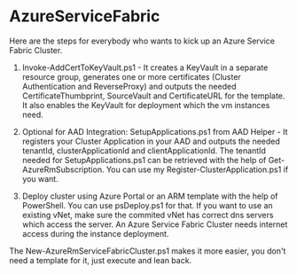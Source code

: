 # AzureServiceFabric

Here are the steps for everybody who wants to kick up an Azure Service Fabric Cluster.

1.	Invoke-AddCertToKeyVault.ps1 - It creates a KeyVault in a separate resource group, generates one or more certificates (Cluster Authentication and ReverseProxy) and outputs the needed CertificateThumbprint, SourceVault and CertificateURL for the template. It also enables the KeyVault for deployment which the vm instances need.

2.	Optional for AAD Integration: SetupApplications.ps1 from AAD Helper - It registers your Cluster Application in your AAD and outputs the needed tenantId, clusterApplicationId and clientApplicationId. The tenantId needed for SetupApplications.ps1 can be retrieved with the help of Get-AzureRmSubscription. You can use my Register-ClusterApplication.ps1 if you want.

3.	Deploy cluster using Azure Portal or an ARM template with the help of PowerShell. You can use psDeploy.ps1 for that. If you want to use an existing vNet, make sure the commited vNet has correct dns servers which access the server. An Azure Service Fabric Cluster needs internet access during the instance deployment.

The New-AzureRmServiceFabricCluster.ps1 makes it more easier, you don't need a template for it, just execute and lean back.
